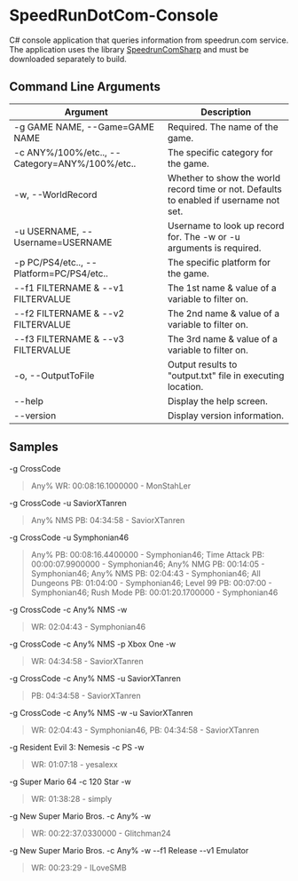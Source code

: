 # SpeedRunDotCom-Console
C# console application that queries information from speedrun.com service. The application uses the library [SpeedrunComSharp](https://github.com/LiveSplit/SpeedrunComSharp) and must be downloaded separately to build.

## Command Line Arguments
Argument | Description
-------- | -------------
-g GAME NAME, --Game=GAME NAME | Required. The name of the game.
-c ANY%/100%/etc.., --Category=ANY%/100%/etc.. | The specific category for the game.
-w, --WorldRecord | Whether to show the world record time or not. Defaults to enabled if username not set.
-u USERNAME, --Username=USERNAME | Username to look up record for. The -w or -u arguments is required.
-p PC/PS4/etc.., --Platform=PC/PS4/etc.. | The specific platform for the game.
--f1 FILTERNAME & --v1 FILTERVALUE | The 1st name & value of a variable to filter on.
--f2 FILTERNAME & --v2 FILTERVALUE | The 2nd name & value of a variable to filter on.
--f3 FILTERNAME & --v3 FILTERVALUE | The 3rd name & value of a variable to filter on.
-o, --OutputToFile | Output results to "output.txt" file in executing location.
--help | Display the help screen.
--version | Display version information.

## Samples

-g CrossCode
> Any% WR: 00:08:16.1000000 - MonStahLer

-g CrossCode -u SaviorXTanren
> Any% NMS PB: 04:34:58 - SaviorXTanren

-g CrossCode -u Symphonian46
> Any% PB: 00:08:16.4400000 - Symphonian46; Time Attack PB: 00:00:07.9900000 - Symphonian46; Any% NMG PB: 00:14:05 - Symphonian46; Any% NMS PB: 02:04:43 - Symphonian46; All Dungeons PB: 01:04:00 - Symphonian46; Level 99 PB: 00:07:00 - Symphonian46; Rush Mode PB: 00:01:20.1700000 - Symphonian46

-g CrossCode -c Any% NMS -w
> WR: 02:04:43 - Symphonian46

-g CrossCode -c Any% NMS -p Xbox One -w
> WR: 04:34:58 - SaviorXTanren

-g CrossCode -c Any% NMS -u SaviorXTanren
> PB: 04:34:58 - SaviorXTanren

-g CrossCode -c Any% NMS -w -u SaviorXTanren
> WR: 02:04:43 - Symphonian46, PB: 04:34:58 - SaviorXTanren

-g Resident Evil 3: Nemesis -c PS -w
> WR: 01:07:18 - yesalexx

-g Super Mario 64 -c 120 Star -w
> WR: 01:38:28 - simply

-g New Super Mario Bros. -c Any% -w
> WR: 00:22:37.0330000 - Glitchman24

-g New Super Mario Bros. -c Any% -w --f1 Release --v1 Emulator
> WR: 00:23:29 - ILoveSMB
